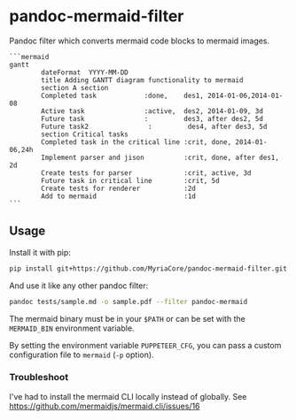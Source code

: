 # pandoc-mermaid-filter

Pandoc filter which converts mermaid code blocks to mermaid images.

````
```mermaid
gantt
        dateFormat  YYYY-MM-DD
        title Adding GANTT diagram functionality to mermaid
        section A section
        Completed task            :done,    des1, 2014-01-06,2014-01-08
        Active task               :active,  des2, 2014-01-09, 3d
        Future task               :         des3, after des2, 5d
        Future task2               :         des4, after des3, 5d
        section Critical tasks
        Completed task in the critical line :crit, done, 2014-01-06,24h
        Implement parser and jison          :crit, done, after des1, 2d
        Create tests for parser             :crit, active, 3d
        Future task in critical line        :crit, 5d
        Create tests for renderer           :2d
        Add to mermaid                      :1d
```
````

## Usage

Install it with pip:

```sh
pip install git+https://github.com/MyriaCore/pandoc-mermaid-filter.git
```

And use it like any other pandoc filter:

```sh
pandoc tests/sample.md -o sample.pdf --filter pandoc-mermaid
```

The mermaid binary must be in your `$PATH` or can be set with the
`MERMAID_BIN` environment variable.

By setting the environment variable `PUPPETEER_CFG`, you can pass a custom
configuration file to `mermaid` (`-p` option).

### Troubleshoot

I've had to install the mermaid CLI locally instead of globally. See https://github.com/mermaidjs/mermaid.cli/issues/16
